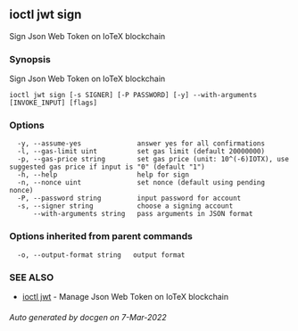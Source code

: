## ioctl jwt sign

Sign Json Web Token on IoTeX blockchain

### Synopsis

Sign Json Web Token on IoTeX blockchain

```
ioctl jwt sign [-s SIGNER] [-P PASSWORD] [-y] --with-arguments [INVOKE_INPUT] [flags]
```

### Options

```
  -y, --assume-yes              answer yes for all confirmations
  -l, --gas-limit uint          set gas limit (default 20000000)
  -p, --gas-price string        set gas price (unit: 10^(-6)IOTX), use suggested gas price if input is "0" (default "1")
  -h, --help                    help for sign
  -n, --nonce uint              set nonce (default using pending nonce)
  -P, --password string         input password for account
  -s, --signer string           choose a signing account
      --with-arguments string   pass arguments in JSON format
```

### Options inherited from parent commands

```
  -o, --output-format string   output format
```

### SEE ALSO

* [ioctl jwt](ioctl_jwt.md)	 - Manage Json Web Token on IoTeX blockchain

###### Auto generated by docgen on 7-Mar-2022
